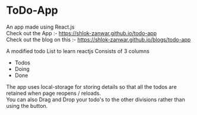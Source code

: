 # ToDo-App
An app made using React.js <br />
Check out the App :- https://shlok-zanwar.github.io/todo-app <br />
Check out the blog on this :- https://shlok-zanwar.github.io/blogs/todo-app <br />

A modified todo List to learn reactjs
Consists of 3 columns
  * Todos
  * Doing
  * Done
  
The app uses local-storage for storing details so that all the todos are retained when page reopens / reloads. <br />
You can also Drag and Drop your todo's to the other divisions rather than using the button.
